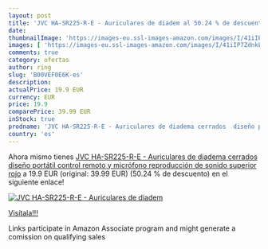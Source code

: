 ```yaml
---
layout: post
title: 'JVC HA-SR225-R-E - Auriculares de diadem al 50.24 % de descuento'
date: 
thumbnailImage: 'https://images-eu.ssl-images-amazon.com/images/I/41iIP7ZdnkL._SL200_.jpg'
images: [ 'https://images-eu.ssl-images-amazon.com/images/I/41iIP7ZdnkL._SL200_.jpg' ]
comments: true
category: ofertas
author: ring
slug: 'B00VEF0E6K-es'
description:
actualPrice: 19.9 EUR
currency: EUR
price: 19.9
comparePrice: 39.99 EUR
inStock: true
prodname: 'JVC HA-SR225-R-E - Auriculares de diadema cerrados  diseño portátil  control remoto y micrófono  reproducción de sonido superior  rojo'
country: 'es'
---
```


Ahora mismo tienes [JVC HA-SR225-R-E - Auriculares de diadema cerrados  diseño portátil  control remoto y micrófono  reproducción de sonido superior  rojo](https://www.amazon.es/dp/B00VEF0E6K/?tag=tolees-21) a 19.9 EUR (original: 39.99 EUR) (50.24 %  de descuento) en el siguiente enlace!

[![JVC HA-SR225-R-E - Auriculares de diadem](https://images-eu.ssl-images-amazon.com/images/I/41iIP7ZdnkL._SL200_.jpg)](https://www.amazon.es/dp/B00VEF0E6K/?tag=tolees-21)

[Visítala!!!](https://www.amazon.es/dp/B00VEF0E6K/?tag=tolees-21)

Links participate in Amazon Associate program and might generate a comission on qualifying sales
